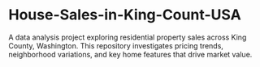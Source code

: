 # House-Sales-in-King-Count-USA
A data analysis project exploring residential property sales across King County, Washington. This repository investigates pricing trends, neighborhood variations, and key home features that drive market value.
